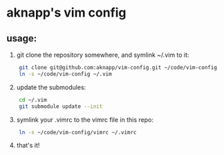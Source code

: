# aknapp's vim config

## usage:

1) git clone the repository somewhere, and symlink ~/.vim to it:

```bash
    git clone git@github.com:aknapp/vim-config.git ~/code/vim-config
    ln -s ~/code/vim-config ~/.vim
```

2) update the submodules:

```bash
    cd ~/.vim
    git submodule update --init
```

3) symlink your .vimrc to the vimrc file in this repo:

```bash
    ln -s ~/code/vim-config/vimrc ~/.vimrc
```

4) that's it!
